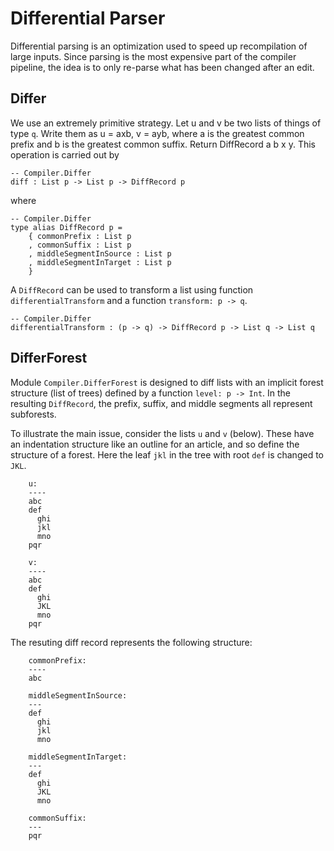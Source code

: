 # Differential Parser

Differential parsing is an optimization used to speed up
recompilation of large inputs.  Since parsing is the most
expensive part of the compiler pipeline, the idea is
to only re-parse what has been changed after an edit.

## Differ

We use an extremely primitive strategy.
Let u and v be two lists of things of type `q`. Write them as
u = axb, v = ayb, where a is the greatest common prefix
and b is the greatest common suffix. 
Return DiffRecord a b x y.  This operation is carried
out by 

```text
-- Compiler.Differ
diff : List p -> List p -> DiffRecord p
```

where

```text
-- Compiler.Differ
type alias DiffRecord p =
    { commonPrefix : List p
    , commonSuffix : List p
    , middleSegmentInSource : List p
    , middleSegmentInTarget : List p
    }
```

A `DiffRecord` can be used to transform a list 
using function `differentialTransform` and 
a function `transform: p -> q`.

```text
-- Compiler.Differ
differentialTransform : (p -> q) -> DiffRecord p -> List q -> List q
```

## DifferForest

Module `Compiler.DifferForest` is designed to diff lists with an 
implicit forest structure (list of trees) defined by a 
function `level: p -> Int`. In the resulting `DiffRecord`,
the prefix, suffix, and middle segments all 
represent subforests.

To illustrate
the main issue, consider the lists `u` and `v` (below). These
have an indentation structure like an outline for
an article, and so define the structure
of a forest. Here the leaf `jkl` in the tree with root `def` is
changed to `JKL`. 

```text
    u:
    ----
    abc
    def
      ghi
      jkl
      mno
    pqr

    v:
    ----
    abc
    def
      ghi
      JKL
      mno
    pqr
```

The resuting diff record represents the following structure:

```text
    commonPrefix:
    ----
    abc
    
    middleSegmentInSource:
    ---
    def
      ghi
      jkl
      mno
      
    middleSegmentInTarget:
    ---
    def
      ghi
      JKL
      mno
         
    commonSuffix:  
    ---
    pqr
```